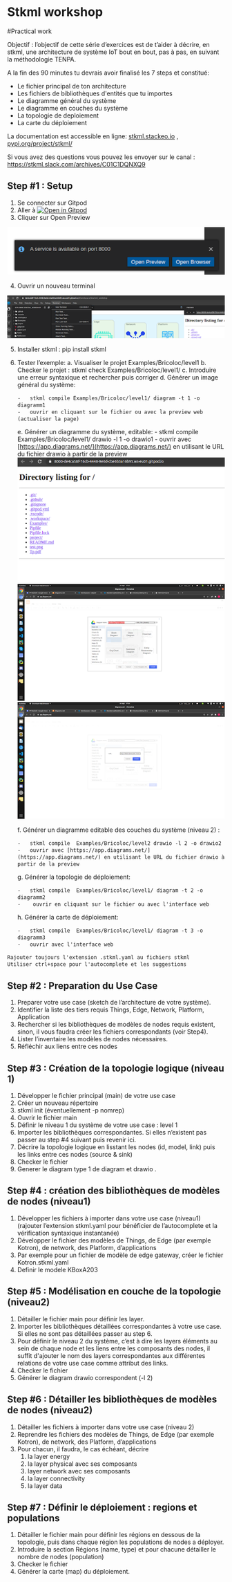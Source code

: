 
# Stkml workshop

#Practical work

Objectif : l’objectif de cette série d’exercices est de t’aider à décrire, en stkml, une architecture de système IoT bout en bout, pas à pas, en suivant la méthodologie TENPA. 

A la fin des 90 minutes tu devrais avoir finalisé les 7 steps et constitué:



*   Le fichier principal de ton architecture
*   Les fichiers de bibliothèques d'entités que tu importes
*   Le diagramme général du système 
*   Le diagramme en couches du système
*   La topologie de deploiement
*   La carte du déploiement

La documentation est accessible en ligne: [stkml.stackeo.io](https://stkml.stackeo.io)
, [pypi.org/project/stkml/](https://pypi.org/project/stkml/)

Si vous avez des questions vous pouvez les envoyer sur le canal : [https://stkml.slack.com/archives/C01C1DQNXQ9
](https://stkml.slack.com/archives/C01C1DQNXQ9)


## Step #1 : Setup 



1. Se connecter sur Gitpod
2. Aller à [![Open in Gitpod](https://gitpod.io/button/openn-gitpod.svg)](https://gitpod.io/#https://github.com/Stackeoo/stkml_workshop)
3. Cliquer sur Open Preview 

    

![](img/preview.png)

4. Ouvrir un nouveau terminal


      

![](img/terminale.png)

5.  Installer stkml : pip install stkml
6.  Tester l’exemple:
    a. Visualiser  le projet Examples/Bricoloc/level1 
    b. Checker le projet : stkml check Examples/Bricoloc/level1/
    c. Introduire une erreur syntaxique et rechercher puis corriger
    d. Générer un image général du système:
        
        -   stkml compile Examples/Bricoloc/level1/ diagram -t 1 -o diagramm1 
        -   ouvrir en cliquant sur le fichier ou avec la preview web (actualiser la page)
         
    e. Générer un diagramme du système, editable:
        -  stkml compile Examples/Bricoloc/level1/ drawio -l 1 -o drawio1
        -  ouvrir avec [https://app.diagrams.net/](https://app.diagrams.net/) en utilisant le URL du fichier drawio à partir de la preview
            ![](img/web.png)
            ![](img/drawio1.png)
            ![](img/drawio2.png)
    
    f. Générer un diagramme editable des couches du système (niveau 2) :
    
        -   stkml compile  Examples/Bricoloc/level2 drawio -l 2 -o drawio2 
        -   ouvrir avec [https://app.diagrams.net/](https://app.diagrams.net/) en utilisant le URL du fichier drawio à partir de la preview
        
    g. Générer la topologie de déploiement:
    
        -   stkml compile  Examples/Bricoloc/level1/ diagram -t 2 -o diagramm2
        -    ouvrir en cliquant sur le fichier ou avec l'interface web
        
    h. Générer la carte de déploiement:
    
        -   stkml compile  Examples/Bricoloc/level1/ diagram -t 3 -o diagramm3
        -   ouvrir avec l'interface web

    


```
Rajouter toujours l'extension .stkml.yaml au fichiers stkml
Utiliser ctrl+space pour l'autocomplete et les suggestions 
```


## Step #2 : Preparation du Use Case



1. Preparer votre use case (sketch de l’architecture de votre système).
2. Identifier la liste des tiers requis Things, Edge, Network, Platform, Application 
3. Rechercher si les bibliothèques de modèles de nodes requis existent, sinon, il vous faudra créer les fichiers correspondants (voir Step4).
4. Lister l’inventaire les modèles de nodes nécessaires.
5. Réfléchir aux liens entre ces nodes


## Step #3 : Création de la topologie logique (niveau 1)



1. Développer le fichier principal (main) de votre use case
2. Créer un nouveau répertoire
3. stkml init (éventuellement -p nomrep)
4. Ouvrir le fichier main
5. Définir le niveau 1 du système de votre use case : level 1
6. Importer les bibliothèques correspondantes. Si elles n’existent pas passer au step #4 suivant puis revenir ici.
7. Décrire la topologie logique en lisstant les nodes (id, model, link) puis les links entre ces nodes (source & sink)
8. Checker le fichier
9. Generer le diagram type 1 de diagram et drawio .


## Step #4 : création des bibliothèques de modèles de nodes (niveau1)



1. Développer les fichiers à importer dans votre use case (niveau1) (rajouter l’extension stkml.yaml pour bénéficier de l’autocomplete et la vérification syntaxique instantanée) 
2. Développer le fichier des modèles de Things, de Edge (par exemple Kotron), de network, des Platform, d’applications
3. Par exemple pour un fichier de modèle de edge gateway, créer le fichier Kotron.stkml.yaml
4. Definir le modele KBoxA203


## Step #5 : Modélisation en couche de la topologie (niveau2)



1. Détailler le fichier main pour définir les layer.
2. Importer les bibliothèques détaillées correspondantes à votre use case. Si elles ne sont pas détaillées passer au  step 6.
3. Pour définir le niveau 2 du système, c’est à dire les layers éléments au sein de chaque node et les liens entre les composants des nodes, il suffit d'ajouter le nom des layers correspondantes aux différentes relations de votre use case comme attribut des links.
4. Checker le fichier
5. Générer le diagram drawio correspondent  (-l 2)


## Step #6 : Détailler les bibliothèques de modèles de nodes (niveau2)



1. Détailler  les fichiers à importer dans votre use case (niveau 2)
2. Reprendre les fichiers des modèles de Things, de Edge (par exemple Kotron), de network, des Platform, d’applications
3. Pour chacun, il faudra, le cas échéant, décrire
    1.  la layer energy
    2. la layer physical avec ses composants
    3. layer network avec ses composants
    4. la layer connectivity
    5. la layer data


## Step #7 : Définir le déploiement : regions et populations



1. Détailler le fichier main pour définir les régions en dessous de la topologie, puis dans chaque région les populations de nodes a déployer.
2. Introduire la section Régions (name, type)  et pour chacune détailler  le nombre de nodes (population)
3. Checker le fichier
4. Générer la carte (map) du déploiement.
